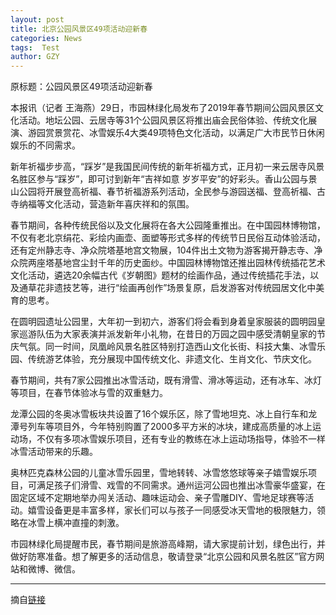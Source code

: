 ```yaml
---
layout: post
title: 北京公园风景区49项活动迎新春
categories: News
tags:  Test
author: GZY
---
```


原标题：公园风景区49项活动迎新春

本报讯（记者 王海燕）29日，市园林绿化局发布了2019年春节期间公园风景区文化活动。地坛公园、云居寺等31个公园风景区将推出庙会民俗体验、传统文化展演、游园赏景赏花、冰雪娱乐4大类49项特色文化活动，以满足广大市民节日休闲娱乐的不同需求。

新年祈福步步高，“踩岁”是我国民间传统的新年祈福方式，正月初一来云居寺风景名胜区参与“踩岁”，即可讨到新年“吉祥如意 岁岁平安”的好彩头。香山公园与景山公园将开展登高祈福、春节祈福游系列活动，全民参与游园送福、登高祈福、古寺纳福等文化活动，营造新年喜庆祥和的氛围。

春节期间，各种传统民俗以及文化展将在各大公园隆重推出。在中国园林博物馆，不仅有老北京绢花、彩绘内画壶、面塑等形式多样的传统节日民俗互动体验活动，还有定州静志寺、净众院塔基地宫文物展，104件出土文物为游客揭开静志寺、净众院两座塔基地宫尘封千年的历史面纱。中国园林博物馆还推出园林传统插花艺术文化活动，遴选20余幅古代《岁朝图》题材的绘画作品，通过传统插花手法，以及通草花非遗技艺等，进行“绘画再创作”场景复原，启发游客对传统园居文化中美育的思考。

在圆明园遗址公园里，大年初一到初六，游客们将会看到身着皇家服装的圆明园皇家巡游队伍为大家表演并派发新年小礼物，在昔日的万园之园中感受清朝皇家的节庆气氛。同一时间，凤凰岭风景名胜区特别打造西山文化长街、科技大集、冰雪乐园、传统游艺体验，充分展现中国传统文化、非遗文化、生肖文化、节庆文化。

春节期间，共有7家公园推出冰雪活动，既有滑雪、滑冰等运动，还有冰车、冰灯等项目，在春节体验冰与雪的双重魅力。

龙潭公园的冬奥冰雪板块共设置了16个娱乐区，除了雪地坦克、冰上自行车和龙潭号列车等项目外，今年特别购置了2000多平方米的冰块，建成高质量的冰上运动场，不仅有多项冰雪娱乐项目，还有专业的教练在冰上运动场指导，体验不一样冰雪活动带来的乐趣。

奥林匹克森林公园的儿童冰雪乐园里，雪地转转、冰雪悠悠球等亲子嬉雪娱乐项目，可满足孩子们滑雪、戏雪的不同需求。通州运河公园也推出冰雪豪华盛宴，在固定区域不定期地举办闯关活动、趣味运动会、亲子雪雕DIY、雪地足球赛等活动。嬉雪设备更是丰富多样，家长们可以与孩子一同感受冰天雪地的极限魅力，领略在冰雪上横冲直撞的刺激。

市园林绿化局提醒市民，春节期间是旅游高峰期，请大家提前计划，绿色出行，并做好防寒准备。想了解更多的活动信息，敬请登录“北京公园和风景名胜区”官方网站和微博、微信。

*****

摘自[链接](http://house.qq.com/a/20190130/002415.htm)